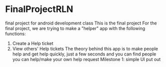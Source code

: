 # FinalProjectRLN
final project for android development class
This is the final project
For the final project, we are trying to make a "helper" app with the following functions:
1) Create a Help ticket
2) View others' Help tickets
The theory behind this app is to make people help and get help quickly, just a few seconds and you can find people you can help/make your own help request
Milestone 1: simple UI put out